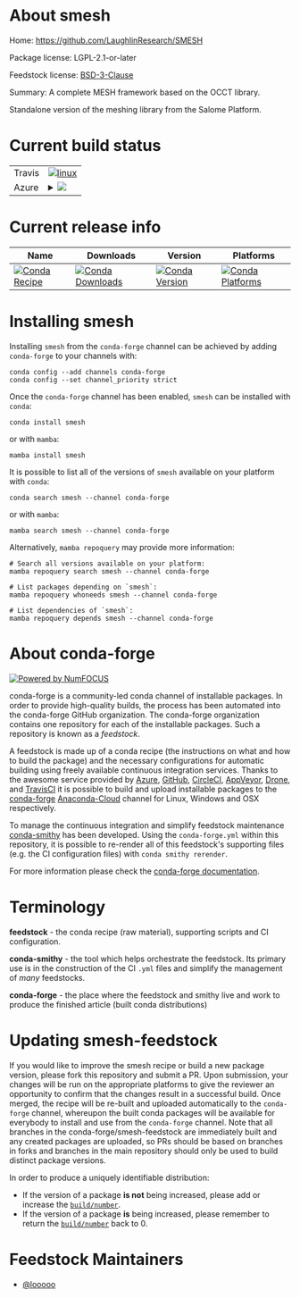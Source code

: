 About smesh
===========

Home: https://github.com/LaughlinResearch/SMESH

Package license: LGPL-2.1-or-later

Feedstock license: [BSD-3-Clause](https://github.com/conda-forge/smesh-feedstock/blob/master/LICENSE.txt)

Summary: A complete MESH framework based on the OCCT library.

Standalone version of the meshing library from the Salome Platform.

Current build status
====================


<table><tr>
    <td>Travis</td>
    <td>
      <a href="https://app.travis-ci.com/conda-forge/smesh-feedstock">
        <img alt="linux" src="https://img.shields.io/travis/com/conda-forge/smesh-feedstock/master.svg?label=Linux">
      </a>
    </td>
  </tr>
    
  <tr>
    <td>Azure</td>
    <td>
      <details>
        <summary>
          <a href="https://dev.azure.com/conda-forge/feedstock-builds/_build/latest?definitionId=5832&branchName=master">
            <img src="https://dev.azure.com/conda-forge/feedstock-builds/_apis/build/status/smesh-feedstock?branchName=master">
          </a>
        </summary>
        <table>
          <thead><tr><th>Variant</th><th>Status</th></tr></thead>
          <tbody><tr>
              <td>linux_64</td>
              <td>
                <a href="https://dev.azure.com/conda-forge/feedstock-builds/_build/latest?definitionId=5832&branchName=master">
                  <img src="https://dev.azure.com/conda-forge/feedstock-builds/_apis/build/status/smesh-feedstock?branchName=master&jobName=linux&configuration=linux_64_" alt="variant">
                </a>
              </td>
            </tr><tr>
              <td>linux_aarch64</td>
              <td>
                <a href="https://dev.azure.com/conda-forge/feedstock-builds/_build/latest?definitionId=5832&branchName=master">
                  <img src="https://dev.azure.com/conda-forge/feedstock-builds/_apis/build/status/smesh-feedstock?branchName=master&jobName=linux&configuration=linux_aarch64_" alt="variant">
                </a>
              </td>
            </tr><tr>
              <td>linux_ppc64le</td>
              <td>
                <a href="https://dev.azure.com/conda-forge/feedstock-builds/_build/latest?definitionId=5832&branchName=master">
                  <img src="https://dev.azure.com/conda-forge/feedstock-builds/_apis/build/status/smesh-feedstock?branchName=master&jobName=linux&configuration=linux_ppc64le_" alt="variant">
                </a>
              </td>
            </tr><tr>
              <td>osx_64</td>
              <td>
                <a href="https://dev.azure.com/conda-forge/feedstock-builds/_build/latest?definitionId=5832&branchName=master">
                  <img src="https://dev.azure.com/conda-forge/feedstock-builds/_apis/build/status/smesh-feedstock?branchName=master&jobName=osx&configuration=osx_64_" alt="variant">
                </a>
              </td>
            </tr><tr>
              <td>osx_arm64</td>
              <td>
                <a href="https://dev.azure.com/conda-forge/feedstock-builds/_build/latest?definitionId=5832&branchName=master">
                  <img src="https://dev.azure.com/conda-forge/feedstock-builds/_apis/build/status/smesh-feedstock?branchName=master&jobName=osx&configuration=osx_arm64_" alt="variant">
                </a>
              </td>
            </tr><tr>
              <td>win_64</td>
              <td>
                <a href="https://dev.azure.com/conda-forge/feedstock-builds/_build/latest?definitionId=5832&branchName=master">
                  <img src="https://dev.azure.com/conda-forge/feedstock-builds/_apis/build/status/smesh-feedstock?branchName=master&jobName=win&configuration=win_64_" alt="variant">
                </a>
              </td>
            </tr>
          </tbody>
        </table>
      </details>
    </td>
  </tr>
</table>

Current release info
====================

| Name | Downloads | Version | Platforms |
| --- | --- | --- | --- |
| [![Conda Recipe](https://img.shields.io/badge/recipe-smesh-green.svg)](https://anaconda.org/conda-forge/smesh) | [![Conda Downloads](https://img.shields.io/conda/dn/conda-forge/smesh.svg)](https://anaconda.org/conda-forge/smesh) | [![Conda Version](https://img.shields.io/conda/vn/conda-forge/smesh.svg)](https://anaconda.org/conda-forge/smesh) | [![Conda Platforms](https://img.shields.io/conda/pn/conda-forge/smesh.svg)](https://anaconda.org/conda-forge/smesh) |

Installing smesh
================

Installing `smesh` from the `conda-forge` channel can be achieved by adding `conda-forge` to your channels with:

```
conda config --add channels conda-forge
conda config --set channel_priority strict
```

Once the `conda-forge` channel has been enabled, `smesh` can be installed with `conda`:

```
conda install smesh
```

or with `mamba`:

```
mamba install smesh
```

It is possible to list all of the versions of `smesh` available on your platform with `conda`:

```
conda search smesh --channel conda-forge
```

or with `mamba`:

```
mamba search smesh --channel conda-forge
```

Alternatively, `mamba repoquery` may provide more information:

```
# Search all versions available on your platform:
mamba repoquery search smesh --channel conda-forge

# List packages depending on `smesh`:
mamba repoquery whoneeds smesh --channel conda-forge

# List dependencies of `smesh`:
mamba repoquery depends smesh --channel conda-forge
```


About conda-forge
=================

[![Powered by
NumFOCUS](https://img.shields.io/badge/powered%20by-NumFOCUS-orange.svg?style=flat&colorA=E1523D&colorB=007D8A)](https://numfocus.org)

conda-forge is a community-led conda channel of installable packages.
In order to provide high-quality builds, the process has been automated into the
conda-forge GitHub organization. The conda-forge organization contains one repository
for each of the installable packages. Such a repository is known as a *feedstock*.

A feedstock is made up of a conda recipe (the instructions on what and how to build
the package) and the necessary configurations for automatic building using freely
available continuous integration services. Thanks to the awesome service provided by
[Azure](https://azure.microsoft.com/en-us/services/devops/), [GitHub](https://github.com/),
[CircleCI](https://circleci.com/), [AppVeyor](https://www.appveyor.com/),
[Drone](https://cloud.drone.io/welcome), and [TravisCI](https://travis-ci.com/)
it is possible to build and upload installable packages to the
[conda-forge](https://anaconda.org/conda-forge) [Anaconda-Cloud](https://anaconda.org/)
channel for Linux, Windows and OSX respectively.

To manage the continuous integration and simplify feedstock maintenance
[conda-smithy](https://github.com/conda-forge/conda-smithy) has been developed.
Using the ``conda-forge.yml`` within this repository, it is possible to re-render all of
this feedstock's supporting files (e.g. the CI configuration files) with ``conda smithy rerender``.

For more information please check the [conda-forge documentation](https://conda-forge.org/docs/).

Terminology
===========

**feedstock** - the conda recipe (raw material), supporting scripts and CI configuration.

**conda-smithy** - the tool which helps orchestrate the feedstock.
                   Its primary use is in the construction of the CI ``.yml`` files
                   and simplify the management of *many* feedstocks.

**conda-forge** - the place where the feedstock and smithy live and work to
                  produce the finished article (built conda distributions)


Updating smesh-feedstock
========================

If you would like to improve the smesh recipe or build a new
package version, please fork this repository and submit a PR. Upon submission,
your changes will be run on the appropriate platforms to give the reviewer an
opportunity to confirm that the changes result in a successful build. Once
merged, the recipe will be re-built and uploaded automatically to the
`conda-forge` channel, whereupon the built conda packages will be available for
everybody to install and use from the `conda-forge` channel.
Note that all branches in the conda-forge/smesh-feedstock are
immediately built and any created packages are uploaded, so PRs should be based
on branches in forks and branches in the main repository should only be used to
build distinct package versions.

In order to produce a uniquely identifiable distribution:
 * If the version of a package **is not** being increased, please add or increase
   the [``build/number``](https://docs.conda.io/projects/conda-build/en/latest/resources/define-metadata.html#build-number-and-string).
 * If the version of a package **is** being increased, please remember to return
   the [``build/number``](https://docs.conda.io/projects/conda-build/en/latest/resources/define-metadata.html#build-number-and-string)
   back to 0.

Feedstock Maintainers
=====================

* [@looooo](https://github.com/looooo/)

